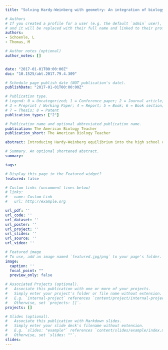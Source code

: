 ```yaml
---
title: "Solving Hardy-Weinberg with geometry: An integration of biology and math"

# Authors
# If you created a profile for a user (e.g. the default `admin` user), write the username (folder name) here
# and it will be replaced with their full name and linked to their profile.
authors:
- Schoenle, L
- Thomas, M

# Author notes (optional)
author_notes: []


date: "2017-01-01T00:00:00Z"
doi: "10.1525/abt.2017.79.4.309"

# Schedule page publish date (NOT publication's date).
publishDate: "2017-01-01T00:00:00Z"

# Publication type.
# Legend: 0 = Uncategorized; 1 = Conference paper; 2 = Journal article;
# 3 = Preprint / Working Paper; 4 = Report; 5 = Book; 6 = Book section;
# 7 = Thesis; 8 = Patent
publication_types: ["2"]

# Publication name and optional abbreviated publication name.
publication: The American Biology Teacher
publication_short: The American Biology Teacher

abstract: Introducing Hardy-Weinberg equilibrium into the high school or college classroom can be difficult because many students struggle with the mathematical formalism of the Hardy-Weinberg equations. Despite the potential difficulties, incorporating Hardy-Weinberg into the curriculum can provide students with the opportunity to investigate a scientific theory using data and integrate across the disciplines of biology and mathematics. We present a geometric way to interpret and visualize Hardy-Weinberg equilibrium, allowing students to focus on the core ideas without algebraic baggage. We also introduce interactive applets that draw on the distributive property of mathematics to allow students to experiment in real time. With the applets, students can observe the effects of changing allele frequencies on genotype frequencies in a population at Hardy-Weinberg equilibrium. Anecdotally, we found use of the geometric interpretation led to deeper student understanding of the concepts and improved the students' ability to solve Hardy-Weinberg-related problems. Students can use the ideas and tools provided here to draw connections between the biology and mathematics, as well as between algebra and geometry.

# Summary. An optional shortened abstract.
summary:

tags:

# Display this page in the Featured widget?
featured: false

# Custom links (uncomment lines below)
# links:
# - name: Custom Link
#   url: http://example.org

url_pdf: ''
url_code: ''
url_dataset: ''
url_poster: ''
url_project: ''
url_slides: ''
url_source: ''
url_video: ''

# Featured image
# To use, add an image named `featured.jpg/png` to your page's folder.
image:
  caption: ''
  focal_point: ""
  preview_only: false

# Associated Projects (optional).
#   Associate this publication with one or more of your projects.
#   Simply enter your project's folder or file name without extension.
#   E.g. `internal-project` references `content/project/internal-project/index.md`.
#   Otherwise, set `projects: []`.
projects: []

# Slides (optional).
#   Associate this publication with Markdown slides.
#   Simply enter your slide deck's filename without extension.
#   E.g. `slides: "example"` references `content/slides/example/index.md`.
#   Otherwise, set `slides: ""`.
slides:
---
```

